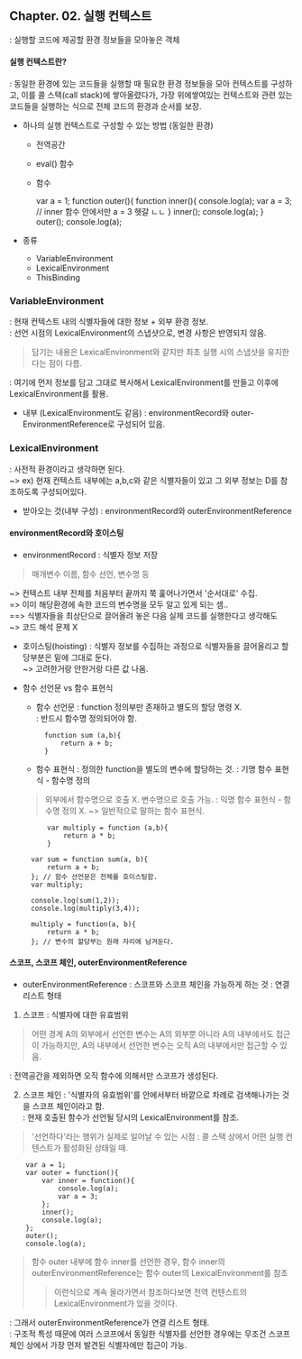 ## Chapter. 02. 실행 컨텍스트
: 실행할 코드에 제공할 환경 정보들을 모아놓은 객체
#### 실행 컨텍스트란?
: 동일한 환경에 있는 코드들을 실행할 때 필요한 환경 정보들을 모아 컨텍스트를 구성하고, 이를 콜 스택(call stack)에 쌓아올렸다가, 가장 위에쌓여있는 컨텍스트와 관련 있는 코드들을 실행하는 식으로 전체 코드의 환경과 순서를 보장.
- 하나의 실행 컨텍스트로 구성할 수 있는 방법 (동일한 환경)
    - 전역공간
    - eval() 함수
    - 함수

        var a = 1;
        function outer(){
            function inner(){
                console.log(a);
                var a = 3; // inner 함수 안에서만 a = 3 헷갈 ㄴㄴ
            }
            inner();
            console.log(a);
        }
        outer();
        console.log(a);

- 종류
    - VariableEnvironment
    - LexicalEnvironment
    - ThisBinding

### VariableEnvironment
: 현재 컨텍스트 내의 식별자들에 대한 정보 + 외부 환경 정보.\
: 선언 시점의 LexicalEnvironment의 스냅샷으로, 변경 사항은 반영되지 않음.
> 담기는 내용은 LexicalEnvironment와 같지만 최초 실행 시의 스냅샷을 유지한다는 점이 다름.

: 여기에 먼저 정보를 담고 그대로 복사해서 LexicalEnvironment를 만들고 이후에 LexicalEnvironment를 활용.
- 내부 (LexicalEnvironment도 같음)
: environmentRecord와 outer-EnvironmentReference로 구성되어 있음.

### LexicalEnvironment
: 사전적 환경이라고 생각하면 된다.\
~> ex) 현재 컨텍스트 내부에는 a,b,c와 같은 식별자들이 있고 그 외부 정보는 D를 참조하도록 구성되어있다.
- 받아오는 것(내부 구성)
: environmentRecord와 outerEnvironmentReference

#### environmentRecord와 호이스팅
- environmentRecord
: 식별자 정보 저장
> 매개변수 이름, 함수 선언, 변수명 등

~> 컨텍스트 내부 전체를 처음부터 끝까지 쭉 훑어나가면서 '순서대로' 수집.\
=> 이미 해당환경에 속한 코드의 변수명을 모두 알고 있게 되는 셈..\
==> 식별자들을 최상단으로 끌어올려 놓은 다음 실제 코드를 실행한다고 생각해도\
~> 코드 해석 문제 X

- 호이스팅(hoisting)
: 식별자 정보를 수집하는 과정으로 식별자들을 끌어올리고 할당부분은 밑에 그대로 둔다.\
~> 고려한거랑 안한거랑 다른 값 나옴.

- 함수 선언문 vs 함수 표현식
    - 함수 선언문
    : function 정의부만 존재하고 별도의 할당 명령 X.\
    : 반드시 함수명 정의되어야 함.

            function sum (a,b){
                return a + b;
            }
    - 함수 표현식
    : 정의한 function을 별도의 변수에 할당하는 것.
    : 기명 함수 표현식 - 함수명 정의
    > 외부에서 함수명으로 호출 X. 변수명으로 호출 가능.
    : 익명 함수 표현식 - 함수명 정의 X. ~> 일반적으로 말하는 함수 표현식.

            var multiply = function (a,b){
                return a * b;
            }

        var sum = function sum(a, b){
            return a + b;
        }; // 함수 선언문은 전체를 호이스팅함.
        var multiply;

        console.log(sum(1,2));
        console.log(multiply(3,4));

        multiply = function(a, b){
            return a * b;
        }; // 변수의 할당부는 원래 자리에 남겨둔다.

#### 스코프, 스코프 체인, outerEnvironmentReference
- outerEnvironmentReference
: 스코프와 스코프 체인을 가능하게 하는 것
: 연결리스트 형태

1. 스코프
: 식별자에 대한 유효범위
> 어떤 경계 A의 외부에서 선언한 변수는 A의 외부뿐 아니라 A의 내부에서도 접근이 가능하지만,
A의 내부에서 선언한 변수는 오직 A의 내부에서만 접근할 수 있음.

: 전역공간을 제외하면 오직 함수에 의해서만 스코프가 생성된다.

2. 스코프 체인
: '식별자의 유효범위'를 안에서부터 바깥으로 차례로 검색해나가는 것을 스코프 체인이라고 함.\
: 현재 호출된 함수가 선언될 당시의 LexicalEnvironment를 참조.
> '선언하다'라는 행위가 실제로 일어날 수 있는 시점 : 콜 스택 상에서 어떤 실행 컨텐스트가 활성화된 상태일 때.

        var a = 1;
        var outer = function(){
            var inner = function(){
                console.log(a);
                var a = 3;
            };
            inner();
            console.log(a);
        };
        outer();
        console.log(a);
> 함수 outer  내부에 함수 inner를 선언한 경우, 함수 inner의 outerEnvironmentReference는 함수 outer의 LexicalEnvironment를 참조
>> 이런식으로 계속 올라가면서 참조하다보면 전역 컨텐스트의 LexicalEnvironment가 있을 것이다.

: 그래서 outerEnvironmentReference가 연결 리스트 형태.\
: 구조적 특성 때문에 여러 스코프에서 동일한 식별자를 선언한 경우에는 무조건 스코프 체인 상에서 가장 먼저 발견된 식별자에만 접근이 가능.
